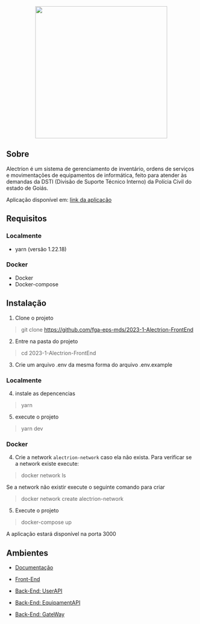<div align="center">
    <img src="https://github.com/fga-eps-mds/2022-1-Alectrion-DOC/blob/gh-pages/docs/documentation/Documentos/Identidade%20Visual/S%C3%ADmbolo_Alectrion.png?raw=true" height="350px" width="350px">
</div>

## Sobre

Alectrion é um sistema de gerenciamento de inventário, ordens de serviços e movimentações de equipamentos de informática,
feito para atender às demandas da DSTI (Divisão de Suporte Técnico Interno) da Polícia Civil do estado de Goiás.

Aplicação disponível em: [link da aplicação](https://alectrion-2023.herokuapp.com/)

## Requisitos
### Localmente
- yarn (versão 1.22.18)
### Docker
- Docker
- Docker-compose

## Instalação

1. Clone o projeto

> git clone https://github.com/fga-eps-mds/2023-1-Alectrion-FrontEnd

2. Entre na pasta do projeto

> cd 2023-1-Alectrion-FrontEnd

3. Crie um arquivo .env da mesma forma do arquivo .env.example 
### Localmente
4. instale as depencencias

> yarn

5. execute o projeto

> yarn dev

### Docker
4. Crie a network ```alectrion-network``` caso ela não exista. Para verificar se a network existe execute:

> docker network ls

Se a network não existir execute o seguinte comando para criar
> docker network create alectrion-network

5. Execute o projeto
    
> docker-compose up

A aplicação estará disponível na porta 3000

## Ambientes

- [Documentação](https://github.com/fga-eps-mds/2023-1-Alectrion-DOC)

- [Front-End](https://github.com/fga-eps-mds/2023-1-Alectrion-FrontEnd)

- [Back-End: UserAPI](https://github.com/fga-eps-mds/2023-1-Alectrion-UserAPI)
  
- [Back-End: EquipamentAPI](https://github.com/fga-eps-mds/2023-1-Alectrion-EquipamentApi) 

- [Back-End: GateWay](https://github.com/fga-eps-mds/2023-1-Alectrion-Gateway) 
